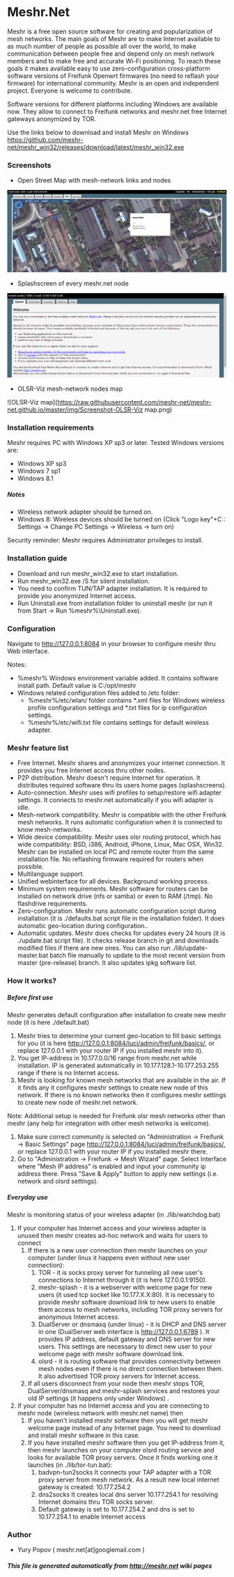 # Meshr.Net

Meshr is a free open source software for creating and popularization
of mesh networks. The main goals of Meshr are to make Internet
available to as much number of people as possible all over the world,
to make communication between people free and depend only on mesh
network members and to make free and accurate Wi-Fi positioning. To
reach these goals it makes available easy to use zero-configuration
cross-platform software versions of Freifunk Openwrt firmwares (no
need to reflash your firmware) for international community. Meshr is
an open and independent project. Everyone is welcome to contribute.

Software versions for different platforms including Windows are
available now. They allow to connect to Freifunk networks and
meshr.net free Internet gateways anonymized by TOR.

Use the links below to download and install Meshr on Windows
https://github.com/meshr-net/meshr_win32/releases/download/latest/meshr_win32.exe
   
### Screenshots

* Open Street Map with mesh-network links and nodes

![Screenshot-FF-Map](https://raw.githubusercontent.com/meshr-net/meshr-net.github.io/master/img/Screenshot-FF-Map.jpg)
* Splashscreen of every meshr.net node

![Splashscreen](https://raw.githubusercontent.com/meshr-net/meshr-net.github.io/master/img/Screenshot-Splashscreen.png)
* OLSR-Viz mesh-network nodes map

![OLSR-Viz map](https://raw.githubusercontent.com/meshr-net/meshr-net.github.io/master/img/Screenshot-OLSR-Viz map.png)

### Installation requirements
 
Meshr requires PC with Windows XP sp3 or later. Tested Windows
versions are:
  * Windows XP sp3
  * Windows 7 sp1
  * Windows 8.1
    
##### Notes
  
  * Wireless network adapter should be turned on.
  * Windows 8: Wireless devices should be turned on (Click "Logo
    key"+C : Settings -> Change PC Settings -> Wireless -> turn on)
    
Security reminder: Meshr requires Administrator privileges to install.


### Installation guide

  * Download and run meshr_win32.exe to start installation.
  * Run meshr_win32.exe /S for silent installation.
  * You need to confirm TUN/TAP adapter installation. It is required
    to provide you anonymized Internet access.
  * Run Uninstall.exe from installation folder to uninstall meshr (or
    run it from Start -> Run %meshr%\Uninstall.exe).
    

### Configuration

Navigate to http://127.0.0.1:8084 in your browser to configure meshr
thru Web interface.

Notes:
  *  %meshr% Windows environment variable added. It contains software
    install path. Default value is C:/opt/meshr
  * Windows related configuration files added to /etc folder:
       + %meshr%/etc/wlan/ folder contains *.xml files for Windows
         wireless profile configuration settings and *.txt files for
         ip configuration settings.
       + %meshr%/etc/wifi.txt file contains settings for default
         wireless adapter.
    

### Meshr feature list

  * Free Internet. Meshr shares and anonymizes your internet
    connection. It provides you free Internet access thru other nodes.
  * P2P distribution. Meshr doesn't require Internet for operation. It
    distributes required software thru its users home pages
    (splashscreens).
  * Auto-connection. Meshr uses wifi profiles to setup/restore wifi
    adapter settings. It connects to meshr.net automatically if you
    wifi adapter is idle.
  * Mesh-network compatibility. Meshr is compatible with the other
    Freifunk mesh networks. It runs automatic configuration when it is
    connected to know mesh-networks.
  * Wide device compatibility. Meshr uses olsr routing protocol, which
    has wide compatibility: BSD, i386, Android, iPhone, Linux, Mac
    OSX, Win32. Meshr can be installed on local PC and remote router
    from the same installation file. No reflashing firmware required
    for routers when possible.
  * Multilanguage support.
  * Unified webinterface for all devices. Background working process.
  * Minimum system requirements. Meshr software for routers can be
    installed on network drive (nfs or samba) or even to RAM (/tmp).
    No flashdrive requirements.
  * Zero-configuration. Meshr runs automatic configuration script
    during installation (it is ./defaults.bat script file in the
    installation folder). It does automatic geo-location during
    configuration..
  * Automatic updates. Meshr does checks for updates every 24 hours
    (it is ./update.bat script file). It checks release branch in git
    and downloads modified files if there are new ones. You can also
    run ./lib/update-master.bat batch file manually to update to the
    most recent version from master (pre-release) branch. It also
    updates ipkg software list.

### How it works?
    
##### Before first use

Meshr generates default configuration after installation to create new
meshr node (it is here ./default.bat)
 1. Meshr tries to determine your current geo-location to fill basic
    settings for you (it is here
    http://127.0.0.1:8084/luci/admin/freifunk/basics/, or replace
    127.0.0.1 with your router IP if you installed meshr into it).
 2. You get IP-address in 10.177.0.0/16 range from meshr.net while
    installation. IP is generated automatically in
    10.177.128.1-10.177.253.255 range if there is no Internet access.
 3. Meshr is looking for known mesh networks that are available in the
    air. If it finds any it configures meshr settings to create new
    node of this network. If there is no known networks then it
    configures meshr settings to create new node of meshr.net network.
    
Note: Additional setup is needed for Freifunk olsr mesh networks other
than meshr (any help for integration with other mesh networks is
welcome).
 1. Make sure correct community is selected on "Administration ->
    Freifunk -> Basic Settings" page
    http://127.0.0.1:8084/luci/admin/freifunk/basics/, or replace
    127.0.0.1 with your router IP if you installed meshr there.
 2. Go to "Administration -> Freifunk -> Mesh Wizard" page. Select
    Interface where "Mesh IP address" is enabled and input your
    community ip address there. Press "Save & Apply" button to apply
    new settings (i.e. network and olsrd settings).
    
##### Everyday use

Meshr is monitoring status of your wireless adapter (in
./lib/watchdog.bat)
 1. If your computer has Internet access and your wireless adapter is
    unused then meshr creates ad-hoc network and waits for users to
    connect
      1. If there is a new user connection then meshr launches on your
         computer (under linux it happens even without new user
         connection):
           1. TOR - it is socks proxy server for tunneling all new
              user's connections to Internet through it (it is here
              127.0.0.1:9150).
           2. meshr-splash - it is a webserver with welcome page for
              new users (it used tcp socket like 10.177.X.X:80). It is
              necessary to provide meshr software download link to new
              users to enable them access to mesh networks, including
              TOR proxy servers for anonymous Internet access.
           3. DualServer or dnsmasq (under linux) - it is DHCP and DNS
              server in one (DualServer web interface is
              http://127.0.0.1:6789 ). It provides IP address, default
              gateway and DNS server for new users. This settings are
              necessary to direct new user to your welcome page with
              meshr software download link.
           4. olsrd - it is routing software that provides
              connectivity between mesh nodes even if there is no
              direct connection between them. It also advertised TOR
              proxy servers for Internet access.
      2. If all users disconnect from your node then meshr stops TOR,
         DualServer/dnsmasq and meshr-splash services and restores
         your old IP settings (it happens only under Windows) .
 2. If your computer has no Internet access and you are connecting to
    meshr node (wireless network with meshr.net name) then
      1. If you haven't installed meshr software then you will get
         meshr welcome page instead of any Internet page. You need to
         download and install meshr software in this case.
      2. If you have installed meshr software then you get IP-address
         from it, then meshr launches on your computer olsrd routing
         service and looks for available TOR proxy servers. Once it
         finds working one it launches (in ./lib/tor-tun.bat):
           1. badvpn-tun2socks It connects your TAP adapter with a TOR
              proxy server from mesh network. As a result new local
              internet gateway is created: 10.177.254.2
           2. dns2socks It creates local dns server 10.177.254.1 for
              resolving Internet domains thru TOR socks server.
           3. Default gateway is set to 10.177.254.2 and dns is set to
              10.177.254.1 to enable Internet access
    

### Author ###

* Yury Popov ( meshr.net[at]googlemail.com )

##### This file is generated automatically from http://meshr.net wiki pages